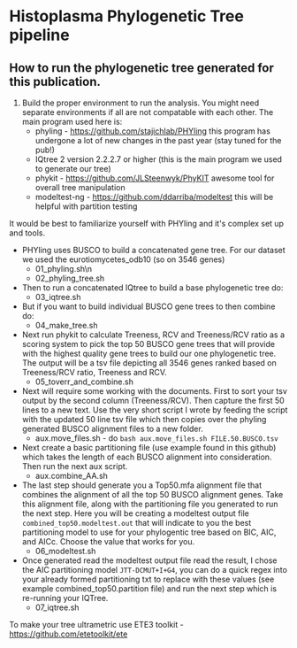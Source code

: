 # Histoplasma Phylogenetic Tree pipeline
## How to run the phylogenetic tree generated for this publication.

1. Build the proper environment to run the analysis. You might need separate environments if all are not compatable with each other.
   The main program used here is:
   * phyling - https://github.com/stajichlab/PHYling this program has undergone a lot of new changes in the past year (stay tuned for the pub!)
   * IQtree 2 version 2.2.2.7 or higher (this is the main program we used to generate our tree)
   * phykit - https://github.com/JLSteenwyk/PhyKIT awesome tool for overall tree manipulation
   * modeltest-ng - https://github.com/ddarriba/modeltest this will be helpful with partition testing

It would be best to familiarize yourself with PHYling and it's complex set up and tools. 
   * PHYling uses BUSCO to build a concatenated gene tree. For our dataset we used the eurotiomycetes_odb10 (so on 3546 genes) 
      * 01_phyling.sh\n
      * 02_phyling_tree.sh
   * Then to run a concatenated IQtree to build a base phylogenetic tree do:
      * 03_iqtree.sh
   * But if you want to build individual BUSCO gene trees to then combine do:
      * 04_make_tree.sh
   * Next run phykit to calculate Treeness, RCV and Treeness/RCV ratio as a scoring system to pick the top 50 BUSCO gene trees that will provide with the highest quality gene trees to build our one phylogenetic tree. The output will be a tsv file depicting all 3546 genes ranked based on Treeness/RCV ratio, Treeness and RCV.
      * 05_toverr_and_combine.sh
   * Next will require some working with the documents. First to sort your tsv output by the second column (Treeness/RCV). Then capture the first 50 lines to a new text. Use the very short script I wrote by feeding the script with the updated 50 line tsv file which then copies over the phyling generated BUSCO alignment files to a new folder.
      * aux.move_files.sh - do `bash aux.move_files.sh FILE.50.BUSCO.tsv`
   * Next create a basic partitioning file (use example found in this github) which takes the length of each BUSCO alignment into consideration. Then run the next aux script.
     * aux.combine_AA.sh
   * The last step should generate you a Top50.mfa alignment file that combines the alignment of all the top 50 BUSCO alignment genes.
	Take this alignment file, along with the partitioning file you generated to run the next step. Here you will be creating a modeltest output file `combined_top50.modeltest.out` that will indicate to you the best partitioning model to use for your phylogentic tree based on BIC, AIC, and AICc. Choose the value that works for you.
     * 06_modeltest.sh
   * Once generated read the modeltest output file read the result, I chose the AIC partitioning model `JTT-DCMUT+I+G4`, you can do a quick regex into your already formed partitioning txt to replace with these values (see example combined_top50.partition file) and run the next step which is re-running your IQTree. 
     * 07_iqtree.sh

To make your tree ultrametric use ETE3 toolkit - https://github.com/etetoolkit/ete


